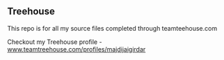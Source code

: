 ## Treehouse

This repo is for all my source files completed through teamteehouse.com

Checkout my Treehouse profile - www.teamtreehouse.com/profiles/majdijaigirdar